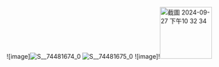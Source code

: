 ![image]![S__74481674_0](https://github.com/user-attachments/assets/26ec5845-758b-451e-bda4-ca5382aa5863)
![S__74481675_0](https://github.com/user-attachments/assets/cebb9cb8-a566-4e64-a34c-11d09c4bafeb)
![image]!<img width="120" alt="截圖 2024-09-27 下午10 32 34" src="https://github.com/user-attachments/assets/e22e10ed-ee1e-4ca6-9f5b-ae282acaeee6">

